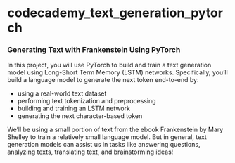 # codecademy_text_generation_pytorch

### Generating Text with Frankenstein Using PyTorch

In this project, you will use PyTorch to build and train a text generation model using Long-Short Term Memory (LSTM) networks.
Specifically, you’ll build a language model to generate the next token end-to-end by:

* using a real-world text dataset
* performing text tokenization and preprocessing
* building and training an LSTM network
* generating the next character-based token

We’ll be using a small portion of text from the ebook Frankenstein by Mary Shelley to train a relatively small language model. But in general, text generation models can assist us in tasks like answering questions, analyzing texts, translating text, and brainstorming ideas!
